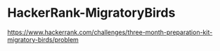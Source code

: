 # HackerRank-MigratoryBirds

https://www.hackerrank.com/challenges/three-month-preparation-kit-migratory-birds/problem
